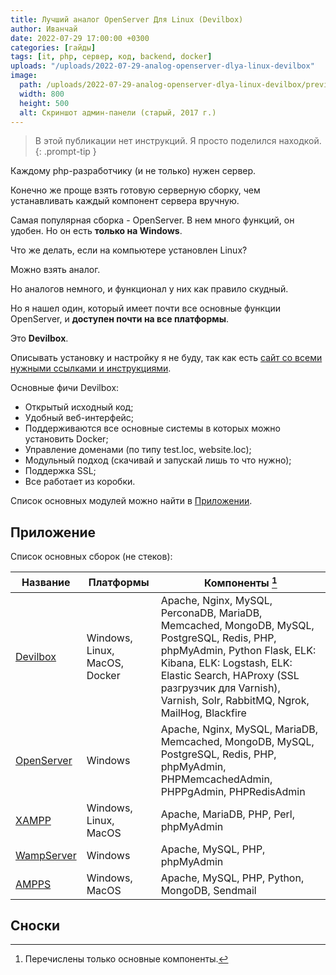 ```yaml
---
title: Лучший аналог OpenServer Для Linux (Devilbox)
author: Иванчай
date: 2022-07-29 17:00:00 +0300
categories: [гайды]
tags: [it, php, сервер, код, backend, docker]
uploads: "/uploads/2022-07-29-analog-openserver-dlya-linux-devilbox"
image:
  path: /uploads/2022-07-29-analog-openserver-dlya-linux-devilbox/preview.jpg
  width: 800
  height: 500
  alt: Скриншот админ-панели (старый, 2017 г.)
---
```


> В этой публикации нет инструкций. Я просто поделился находкой.
{: .prompt-tip }

Каждому php-разработчику (и не только) нужен сервер.

Конечно же проще взять готовую серверную сборку, чем устанавливать каждый компонент сервера вручную.

Самая популярная сборка - OpenServer. В нем много функций, он удобен. Но он есть **только на Windows**.

Что же делать, если на компьютере установлен Linux?

Можно взять аналог.

Но аналогов немного, и функционал у них как правило скудный.

Но я нашел один, который имеет почти все основные функции OpenServer, и **доступен почти на все платформы**.

Это **Devilbox**.

Описывать установку и настройку я не буду, так как есть [сайт со всеми нужными ссылками и инструкциями](http://devilbox.org/).

Основные фичи Devilbox:

- Открытый исходный код;
- Удобный веб-интерфейс;
- Поддерживаются все основные системы в которых можно установить Docker;
- Управление доменами (по типу test.loc, website.loc);
- Модульный подход (скачивай и запускай лишь то что нужно);
- Поддержка SSL;
- Все работает из коробки.

Список основных модулей можно найти в [Приложении](#приложение).

## Приложение

Список основных сборок (не стеков):

| Название                                  | Платформы                     | Компоненты [^1]                                                                                                                                                                                                                                                  |
| ----------------------------------------- | ----------------------------- | ---------------------------------------------------------------------------------------------------------------------------------------------------------------------------------------------------------------------------------------------------------------- |
| [Devilbox](http://devilbox.org/)          | Windows, Linux, MacOS, Docker | Apache, Nginx, MySQL, PerconaDB, MariaDB, Memcached, MongoDB, MySQL, PostgreSQL, Redis, PHP, phpMyAdmin, Python Flask, ELK: Kibana, ELK: Logstash, ELK: Elastic Search, HAProxy (SSL разгрузчик для Varnish), Varnish, Solr, RabbitMQ, Ngrok, MailHog, Blackfire |
| [OpenServer](https://ospanel.io/)         | Windows                       | Apache, Nginx, MySQL, MariaDB, Memcached, MongoDB, MySQL, PostgreSQL, Redis, PHP, phpMyAdmin, PHPMemcachedAdmin, PHPPgAdmin, PHPRedisAdmin                                                                                                                       |
| [XAMPP](https://www.apachefriends.org/)   | Windows, Linux, MacOS         | Apache, MariaDB, PHP, Perl, phpMyAdmin                                                                                                                                                                                                                                       |
| [WampServer](https://www.wampserver.com/) | Windows                       | Apache, MySQL, PHP, phpMyAdmin                                                                                                                                                                                                                                   |
| [AMPPS](https://www.ampps.com/)           | Windows, MacOS                | Apache, MySQL, PHP, Python, MongoDB, Sendmail                                                                                                                                                                                                                    |

## Сноски

[^1]: Перечислены только основные компоненты.
